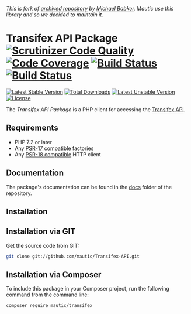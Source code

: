 *This is fork of [archived repository](https://github.com/mautic/Transifex-API) by [Michael Babker](https://github.com/mbabker). Mautic use this library and so we decided to maintain it.*

Transifex API Package [![Scrutinizer Code Quality](https://scrutinizer-ci.com/g/mautic/Transifex-API/badges/quality-score.png?b=master)](https://scrutinizer-ci.com/g/mautic/Transifex-API/?branch=master) [![Code Coverage](https://scrutinizer-ci.com/g/mautic/Transifex-API/badges/coverage.png?b=master)](https://scrutinizer-ci.com/g/mautic/Transifex-API/?branch=master) [![Build Status](https://scrutinizer-ci.com/g/mautic/Transifex-API/badges/build.png?b=master)](https://scrutinizer-ci.com/g/mautic/Transifex-API/build-status/master) [![Build Status](https://travis-ci.org/mautic/Transifex-API.svg?branch=master)](https://travis-ci.org/mautic/Transifex-API)
===============

[![Latest Stable Version](https://poser.pugx.org/mautic/transifex/v/stable.svg)](https://packagist.org/packages/mautic/transifex)
[![Total Downloads](https://poser.pugx.org/mautic/transifex/downloads.svg)](https://packagist.org/packages/mautic/transifex)
[![Latest Unstable Version](https://poser.pugx.org/mautic/transifex/v/unstable.svg)](https://packagist.org/packages/mautic/transifex)
[![License](https://poser.pugx.org/mautic/transifex/license.svg)](https://packagist.org/packages/mautic/transifex)

The *Transifex API Package* is a PHP client for accessing the [Transifex API](http://docs.transifex.com/api/).

Requirements
------------

* PHP 7.2 or later
* Any [PSR-17 compatible](https://www.php-fig.org/psr/psr-17/) factories
* Any [PSR-18 compatible](https://www.php-fig.org/psr/psr-18/) HTTP client

Documentation
-------------

The package's documentation can be found in the [docs](docs) folder of the repository.

Installation
------------

## Installation via GIT

Get the source code from GIT:

```sh
git clone git://github.com/mautic/Transifex-API.git
```

## Installation via Composer

To include this package in your Composer project, run the following command from the command line:

```sh
composer require mautic/transifex
```

